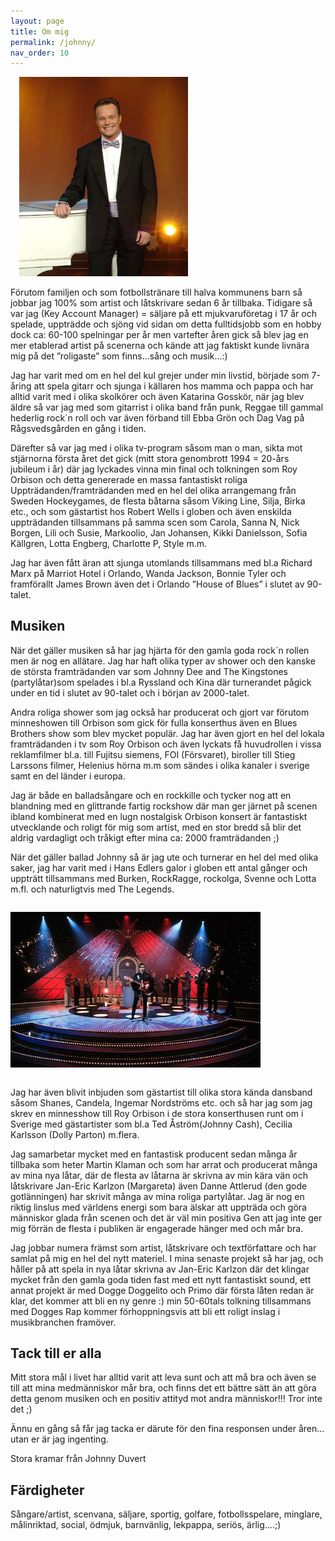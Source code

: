 ```yaml
---
layout: page
title: Om mig
permalink: /johnny/
nav_order: 10
---
```



<div class="pull-right" style="padding: 0 0 1em 1em;"><a href="/images/johnny_duvert.jpg"><img src="/images/johnny_duvert_small.jpg" class="img-rounded" style="width: 270px;"/></a></div>
Förutom familjen och som fotbollstränare till halva kommunens barn så jobbar jag 100% som artist och låtskrivare sedan 6 år tillbaka. 
Tidigare så var jag (Key Account Manager) = säljare på ett mjukvaruföretag i 17 år och spelade, uppträdde och sjöng vid sidan om detta fulltidsjobb som en hobby dock ca: 60-100 spelningar per år men vartefter åren gick så blev jag en mer etablerad artist på scenerna och kände att jag faktiskt kunde livnära mig på det ”roligaste” som finns...sång och musik...:) 

Jag har varit med om en hel del kul grejer under min livstid, började som 7-åring att spela gitarr och sjunga i källaren hos mamma och pappa och har alltid varit med i olika skolkörer och även Katarina Gosskör, när jag blev äldre så var jag med som gitarrist i olika band från punk, Reggae till gammal hederlig rock´n roll och var även förband till Ebba Grön och Dag Vag på Rågsvedsgården en gång i tiden.

Därefter så var jag med i olika tv-program såsom man o man, sikta mot stjärnorna första året det gick (mitt stora genombrott 1994 = 20-års jubileum i år) där jag lyckades vinna min final och tolkningen som Roy Orbison och detta genererade en massa fantastiskt roliga Uppträdanden/framträdanden med en hel del olika arrangemang från Sweden Hockeygames, de flesta båtarna såsom Viking Line, Silja, Birka etc., och som gästartist hos Robert Wells i globen och även enskilda uppträdanden tillsammans på samma scen som Carola, Sanna N, Nick Borgen, Lili och Susie, Markoolio, Jan Johansen, Kikki Danielsson, Sofia Källgren, Lotta Engberg, Charlotte P, Style m.m.

Jag har även fått äran att sjunga utomlands tillsammans med bl.a Richard Marx på Marriot Hotel i Orlando, Wanda Jackson, Bonnie Tyler och framförallt James Brown även det i Orlando ”House of Blues” i slutet av 90-talet.



## Musiken

När det gäller musiken så har jag hjärta för den gamla goda rock´n rollen men är nog en allätare. Jag har haft olika typer av shower och den kanske de största framträdanden var som Johnny Dee and The Kingstones (partylåtar)som spelades i bl.a Ryssland och Kina där turnerandet pågick under en tid i slutet av 90-talet och i början av 2000-talet.

Andra roliga shower som jag också har producerat och gjort var förutom minneshowen till Orbison som gick för fulla konserthus även en Blues Brothers show som blev mycket populär.
Jag har även gjort en hel del lokala framträdanden i tv som Roy Orbison och även lyckats få huvudrollen i vissa reklamfilmer bl.a. till Fujitsu siemens, FOI (Försvaret), biroller till Stieg Larssons filmer, Helenius hörna m.m som sändes i olika kanaler i sverige samt en del länder i europa. 

Jag är både en balladsångare och en rockkille och tycker nog att en blandning med en glittrande fartig rockshow där man ger järnet på scenen ibland kombinerat med en lugn nostalgisk Orbison konsert är fantastiskt utvecklande och roligt för mig som artist, med en stor bredd så blir det aldrig vardagligt och tråkigt efter mina ca: 2000 framträdanden ;)

När det gäller ballad Johnny så är jag ute och turnerar en hel del med olika saker, jag har varit med i Hans Edlers galor i globen ett antal gånger och uppträtt tillsammans med Burken, RockRagge, rockolga, Svenne och Lotta m.fl. och naturligtvis med The Legends.

<div class="pull-left" style="padding: 1em 1em 1em 0;"><a href="/images/sikta_mot_stjarnorna.jpg"><img src="/images/sikta_mot_stjarnorna_small.jpg" class="img-rounded"/></a></div>

Jag har även blivit inbjuden som gästartist till olika stora kända dansband såsom Shanes, Candela, Ingemar Nordströms etc. och så har jag som jag skrev en minnesshow till Roy Orbison i de stora konserthusen runt om i Sverige med gästartister som bl.a Ted Åström(Johnny Cash), Cecilia Karlsson (Dolly Parton) m.flera.

Jag samarbetar mycket med en fantastisk producent sedan många år tillbaka som heter Martin Klaman och som har arrat och producerat många av mina nya låtar, där de flesta av låtarna är skrivna av min kära vän och låtskrivare Jan-Eric Karlzon (Margareta) även Danne Attlerud (den gode gotlänningen) har skrivit många av mina roliga partylåtar.
Jag är nog en riktig linslus med världens energi som bara älskar att uppträda och göra människor glada från scenen och det är väl min positiva Gen att jag inte ger mig förrän de flesta i publiken är engagerade hänger med och mår bra.

Jag jobbar numera främst som artist, låtskrivare och textförfattare  och har samlat på mig en hel del nytt materiel. 
I mina senaste projekt så har jag, och håller på att spela in nya låtar skrivna av Jan-Eric Karlzon där det klingar mycket från den gamla goda tiden fast med ett nytt fantastiskt sound, ett annat projekt är med Dogge Doggelito och Primo där första låten redan är klar, det kommer att bli en ny genre :) min 50-60tals tolkning tillsammans med Dogges Rap kommer förhoppningsvis att bli ett roligt inslag i musikbranchen framöver.


## Tack till er alla

Mitt stora mål i livet har alltid varit att leva sunt och att må bra och även se till att mina medmänniskor mår bra, och finns det ett bättre sätt än att göra detta genom musiken och en positiv attityd mot andra människor!!!
Tror inte det ;)

Ännu en gång så får jag tacka er därute för den fina responsen under åren…utan er är jag ingenting.

Stora kramar från
Johnny Duvert


## Färdigheter

Sångare/artist, scenvana, säljare, sportig, golfare, fotbollsspelare, minglare, målinriktad, social, ödmjuk, barnvänlig, lekpappa, seriös, ärlig....;)

